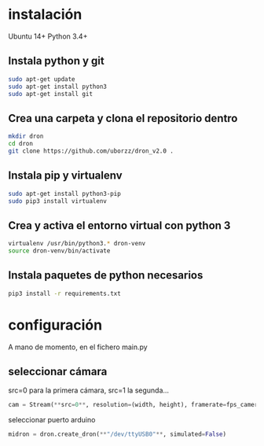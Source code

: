 # instalación
Ubuntu 14+
Python 3.4+

## Instala python y git
```bash
sudo apt-get update
sudo apt-get install python3
sudo apt-get install git
```

## Crea una carpeta y clona el repositorio dentro
```bash
mkdir dron
cd dron
git clone https://github.com/uborzz/dron_v2.0 .
```

## Instala pip y virtualenv
```bash
sudo apt-get install python3-pip
sudo pip3 install virtualenv
```

## Crea y activa el entorno virtual con python 3
```bash
virtualenv /usr/bin/python3.* dron-venv
source dron-venv/bin/activate
```

## Instala paquetes de python necesarios
```bash
pip3 install -r requirements.txt
```


# configuración
A mano de momento, en el fichero main.py

## seleccionar cámara
src=0 para la primera cámara, src=1 la segunda...
```python
cam = Stream(**src=0**, resolution=(width, height), framerate=fps_camera).start()
```

seleccionar puerto arduino
```python
midron = dron.create_dron(**"/dev/ttyUSB0"**, simulated=False)
```